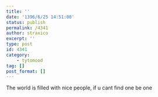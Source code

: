 ```yaml
---
title: ''
date: '1396/6/25 14:51:00'
status: publish
permalink: /4341
author: straxico
excerpt: ''
type: post
id: 4341
category:
    - tytomood
tag: []
post_format: []
---
```

The world is filled with nice people, if u cant find one be one